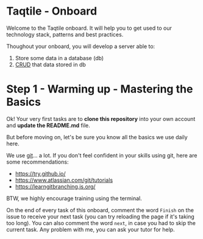 # Taqtile - Onboard

Welcome to the Taqtile onboard. It will help you to get used to our technology stack, patterns and best practices.

Thoughout your onboard, you will develop a server able to:

1. Store some data in a database (db)
1. [CRUD](https://en.wikipedia.org/wiki/Create,_read,_update_and_delete) that data stored in db

# Step 1 - Warming up - Mastering the Basics

Ok! Your very first tasks are to **clone this repository** into your own account and **update the README.md** file.

But before moving on, let's be sure you know all the basics we use daily here.

We use [git](https://git-scm.com/)... a lot. If you don't feel confident in your skills using git, here are some recommendations:

- https://try.github.io/
- https://www.atlassian.com/git/tutorials
- https://learngitbranching.js.org/

BTW, we highly encourage training using the terminal.

On the end of every task of this onboard, comment the word `Finish` on the issue to receive your next task (you can try reloading the page if it's taking too long).
You can also comment the word `next`, in case you had to skip the current task.
Any problem with me, you can ask your tutor for help.
